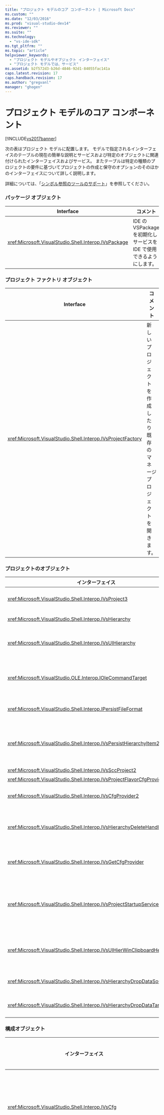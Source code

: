 ```yaml
---
title: "プロジェクト モデルのコア コンポーネント | Microsoft Docs"
ms.custom: ""
ms.date: "12/03/2016"
ms.prod: "visual-studio-dev14"
ms.reviewer: ""
ms.suite: ""
ms.technology: 
  - "vs-ide-sdk"
ms.tgt_pltfrm: ""
ms.topic: "article"
helpviewer_keywords: 
  - "プロジェクト モデルやオブジェクト インターフェイス"
  - "プロジェクト モデルでは、サービス"
ms.assetid: b2f572d3-b26d-4846-92d1-84055fac141a
caps.latest.revision: 17
caps.handback.revision: 17
ms.author: "gregvanl"
manager: "ghogen"
---
```

# プロジェクト モデルのコア コンポーネント
[!INCLUDE[vs2017banner](../../code-quality/includes/vs2017banner.md)]

次の表はプロジェクト モデルに配置します。  モデルで指定されるインターフェイスのテーブルの現在の簡単な説明とサービスおよび特定のオブジェクトに関連付けられたインターフェイスおよびサービス。  またテーブルは特定の種類のプロジェクトの要件に基づいてプロジェクトの作成と保守のオプションのそのほかのインターフェイスについて詳しく説明します。  
  
 詳細については、「[シンボル参照のツールのサポート](../../extensibility/internals/supporting-symbol-browsing-tools.md)」を参照してください。  
  
### パッケージ オブジェクト  
  
|Interface|コメント|  
|---------------|----------|  
|<xref:Microsoft.VisualStudio.Shell.Interop.IVsPackage>|IDE の VSPackage を初期化しサービスを IDE で使用できるようにします。|  
  
### プロジェクト ファクトリ オブジェクト  
  
|Interface|コメント|  
|---------------|----------|  
|<xref:Microsoft.VisualStudio.Shell.Interop.IVsProjectFactory>|新しいプロジェクトを作成したり既存のマネージ プロジェクトを開きます。|  
  
### プロジェクトのオブジェクト  
  
|インターフェイス|コメント|  
|--------------|----------|  
|<xref:Microsoft.VisualStudio.Shell.Interop.IVsProject3>|プロジェクト項目を開きエディターの追加と削除を管理し各ドキュメント `VSITEMID` モニカーとの間のマップを保持します。  `IVsProject` と `IVsProject2` から継承します。|  
|<xref:Microsoft.VisualStudio.Shell.Interop.IVsHierarchy>|のナビゲーション管理および \[プロパティとイベントを提供します。|  
|<xref:Microsoft.VisualStudio.Shell.Interop.IVsUIHierarchy>|フォーカスがソリューション エクスプローラーにある場合のみ適用するコピーと名前の変更などコマンドの `IOleCommandTarget` のようなコマンドを実行できるようにします。|  
|<xref:Microsoft.VisualStudio.OLE.Interop.IOleCommandTarget>|基本コマンドの対象として機能はプロジェクト階層のインターフェイスします。  これはコマンドの状態のオブジェクトや状態および実行するコマンド照会するための標準インターフェイスです。  プロジェクトのウィンドウで明確でない場合に使用できます。|  
|<xref:Microsoft.VisualStudio.Shell.Interop.IPersistFileFormat>|プロジェクトの状態の永続性を調整します。  通常プロジェクトの状態はプロジェクト ファイルとして保存されますがファイル ベースではないストレージ システムに対応できます。|  
|<xref:Microsoft.VisualStudio.Shell.Interop.IVsPersistHierarchyItem2>|他のストレージ システムのディスクまたはオブジェクト ファイルとしてプロジェクト項目の永続化のあらゆる面を管理するプロジェクトを有効にします。  `IVsPeristHierarchyItem2` のインターフェイスは <xref:Microsoft.VisualStudio.Shell.Interop.IVsPersistDocData2> のインターフェイスを実装しない項目に対して使用されます。|  
|<xref:Microsoft.VisualStudio.Shell.Interop.IVsSccProject2>|ソース・コード管理とのやり取りを管理します。|  
|<xref:Microsoft.VisualStudio.Shell.Interop.IVsProjectFlavorCfgProvider>|構成情報を管理できるようにプロジェクト。|  
|<xref:Microsoft.VisualStudio.Shell.Interop.IVsCfgProvider2>|管理はデバッグまたはリリース構成など構成オブジェクトを返します。  ビルド配置およびデバッグ操作にはプロジェクト構成オブジェクトを介して調整されます。|  
|<xref:Microsoft.VisualStudio.Shell.Interop.IVsHierarchyDeleteHandler>|削除 \(有害なコントロール\) または \(階層の項目の非破壊的なオプションを削除するには階層によって実装されます。  `IVsHierarchy` のインターフェイスから `IVsHierarchyDeleteHandler` のインターフェイスを取得できます。|  
|<xref:Microsoft.VisualStudio.Shell.Interop.IVsGetCfgProvider>|プロジェクトのオブジェクトとは異なる COM ID の `IVsCfgProvider2` のインターフェイスを実装する `IVsHierarchy` インターフェイスをサポートするオブジェクトを作成するの実装方法を示します。|  
|<xref:Microsoft.VisualStudio.Shell.Interop.IVsProjectStartupServices>|プロジェクトを拡張できるようにするために他の開発者によって実装されるインターフェイスと省略可能。  `IVsProjectStartupServices` のインターフェイスは毎回プロジェクトを読み込むようにプロジェクト ファイルにその GUID のプロジェクト ファイルと呼び出し `QueryService` に読み込みサードパーティのサービスの GUID を保持する GUID の登録をサードパーティの VSPackage ができます。|  
|<xref:Microsoft.VisualStudio.Shell.Interop.IVsUIHierWinClipboardHelperEvents>|切り取りコピー貼り付けなどのクリップボード操作を調整するために `UIHierarchy` のウィンドウでソースの階層によって実装されます。  クリップボードのイベントを登録するために `AdviseClipboardHelperEvents` のインターフェイスを使用します。|  
|<xref:Microsoft.VisualStudio.Shell.Interop.IVsHierarchyDropDataSource2>|UI 階層のペインのドラッグ アンド ドロップ操作中にデータ ソースに関連してドラッグした項目に関する情報を提供します。  `IVsHierarchy` のインターフェイスから呼び出されます。|  
|<xref:Microsoft.VisualStudio.Shell.Interop.IVsHierarchyDropDataTarget>|UI 階層のペインのドラッグ アンド ドロップ操作中にドロップ ターゲットとしてドラッグした項目に関する情報を提供します。  `IVsHierarchy` のインターフェイスから呼び出されます。|  
  
### 構成オブジェクト  
  
|インターフェイス|コメント|  
|--------------|----------|  
|<xref:Microsoft.VisualStudio.Shell.Interop.IVsCfg>|構成について説明します。|  
|<xref:Microsoft.VisualStudio.Shell.Interop.IVsProjectCfg2>|構成情報を管理できるようにプロジェクト。|  
|<xref:Microsoft.VisualStudio.Shell.Interop.IVsDebuggableProjectCfg>|デバッガーの制御下に実行するプロジェクトを有効にします。|  
|<xref:Microsoft.VisualStudio.Shell.Interop.IVsDeployableProjectCfg>|他のプロジェクトの配置操作を実行する配置プロジェクトによって実装されます。|  
  
### ビルダー オブジェクトの構成  
  
|インターフェイス|コメント|  
|--------------|----------|  
|<xref:Microsoft.VisualStudio.Shell.Interop.IVsBuildableProjectCfg>|プロジェクト構成のビルドと対話します。|  
  
### プロジェクト オブジェクトの追加  
  
|インターフェイス|コメント|  
|--------------|----------|  
|`IDispatch`<br /><br /> <xref:Microsoft.VisualStudio.OLE.Interop.ISpecifyPropertyPages>|\[ENT0ENT\] ウィンドウの項目のプロパティを表示します。|  
|<xref:Microsoft.VisualStudio.Shell.Interop.IVsOutput2><br /><br /> <xref:Microsoft.VisualStudio.Shell.Interop.IVsEnumOutputs>|配置用の出力。|  
  
 プロジェクトで指定されるサービスを次の表についての簡単な説明がシミュレートします。  
  
### サービス  
  
|サービス|コメント|  
|----------|----------|  
|<xref:Microsoft.VisualStudio.Shell.Interop.SVsRegisterProjectTypes>|VSPackage で使用されるプロジェクト ファクトリはIDE であることを登録するためにプロジェクトを実行できます。  VSPackage は `IVsPackage::SetSite` のメソッドが呼び出されたときにこのサービスの `QueryService` を呼び出しプロジェクト ファクトリを登録する必要があります。  `SetSite` のメソッドが呼び出された場合プロジェクトはインスタンス化できません。|  
|<xref:Microsoft.VisualStudio.Shell.Interop.SVsSolution>|プロジェクトを列挙する機能など現在のソリューションの組み込みの概念を内部IDE'S へのアクセスを提供します。新しいプロジェクトの作成プロジェクトの変更などに注意します。|  
|<xref:Microsoft.VisualStudio.Shell.Interop.SVsSccManager>|ソース管理に参加するプロジェクトによって呼び出されます。|  
|<xref:Microsoft.VisualStudio.Shell.Interop.SVsRunningDocumentTable>|開いているドキュメントのテーブルをプロジェクト項目の一つ以上が既に開くかどうかを判断するために保持されます。|  
|<xref:Microsoft.VisualStudio.Shell.Interop.SVsUIShellOpenDocument>|実際に標準エディターまたは特定のエディターを使用してプロジェクト項目を開くために呼び出されるメソッドおよびインターフェイスが含まれています。|  
|<xref:Microsoft.VisualStudio.Shell.Interop.SVsTrackProjectDocuments>|ユーザーが追加したすべてのプロジェクトで呼び出すために必要な項目を削除したり名前を変更します。|  
|<xref:Microsoft.VisualStudio.Shell.Interop.SVsFileChangeEx>|管理はファイルやディレクトリに選択したファイルがディスク上で変更されて変更しクライアントに通知します。|  
|<xref:Microsoft.VisualStudio.Shell.Interop.SVsQueryEditQuerySave>|すべてのプロジェクトおよびエディターによって呼び出されるために必要とされる前にダーティ項目または変更を保存します。|  
|<xref:Microsoft.VisualStudio.Shell.Interop.SVsSolutionBuildManager>|プロジェクト構成のビルドと配置の操作順序を管理します。|  
|<xref:Microsoft.VisualStudio.Shell.Interop.SVsShellDebugger>|ほとんどのコントロールのデバッグに使用する低レベルのデバッガー サービスへのアクセスを提供します。|  
|<xref:Microsoft.VisualStudio.Shell.Interop.SVsShellMonitorSelection>|\[ENT0ENT\] ウィンドウのを使用して現在の選択を有効の通信に関する情報へのアクセスの VSPackages。|  
|<xref:Microsoft.VisualStudio.Shell.Interop.SVsUIShell>|作成してツール ウィンドウまたはドキュメント ウィンドウを列挙したりユーザーにエラーを通知する機能など基本的な UI 関連の IDE 機能を提供します。|  
|<xref:Microsoft.VisualStudio.Shell.Interop.SVsStatusbar>|IDE のステータス バーへのアクセスを提供します。|  
|<xref:Microsoft.VisualStudio.Shell.Interop.IVsExtensibility3>|オートメーション モデルを実装するために使用します。  プロジェクト モデルではオブジェクトのインスタンスを作成できるプロパティ オブジェクトを返します。|  
|<xref:Microsoft.VisualStudio.Shell.Interop.SVsUIHierWinClipboardHelper>|階層のプロジェクトのオブジェクトのクリップボードのイベントを処理するために使用します。  `SVsUIHierWinClipboardHelper` は切り取りコピーおよび貼り付け操作の処理を正しくできます。|  
  
## 参照  
 <xref:Microsoft.VisualStudio.OLE.Interop.IOleCommandTarget>   
 [チェックリスト: 新しいプロジェクトの種類を作成します。](../../extensibility/internals/checklist-creating-new-project-types.md)   
 [Not in Build: Using HierUtil7 Project Classes to Implement a Project Type \(C\+\+\)](http://msdn.microsoft.com/ja-jp/a5c16a09-94a2-46ef-87b5-35b815e2f346)   
 [シンボル参照のツールのサポート](../../extensibility/internals/supporting-symbol-browsing-tools.md)   
 [プロジェクト モデルの要素](../../extensibility/internals/elements-of-a-project-model.md)